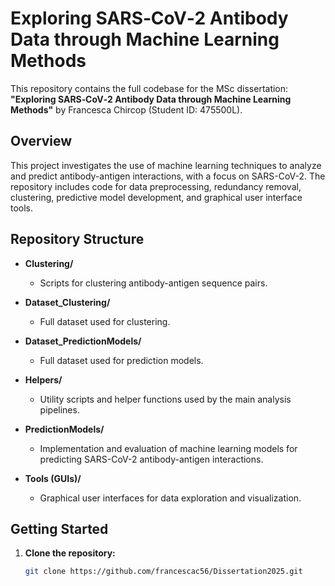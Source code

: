# Exploring SARS‐CoV‐2 Antibody Data through Machine Learning Methods

This repository contains the full codebase for the MSc dissertation:
**"Exploring SARS‐CoV‐2 Antibody Data through Machine Learning Methods"**
by Francesca Chircop (Student ID: 475500L).

## Overview

This project investigates the use of machine learning techniques to analyze and predict antibody-antigen interactions, with a focus on SARS-CoV-2. The repository includes code for data preprocessing, redundancy removal, clustering, predictive model development, and graphical user interface tools.

## Repository Structure

- **Clustering/**
  - Scripts for clustering antibody-antigen sequence pairs.

- **Dataset_Clustering/**
  - Full dataset used for clustering.

- **Dataset_PredictionModels/**
  - Full dataset used for prediction models.

- **Helpers/**
  - Utility scripts and helper functions used by the main analysis pipelines.

- **PredictionModels/**
  - Implementation and evaluation of machine learning models for predicting SARS-CoV-2 antibody-antigen interactions.

- **Tools (GUIs)/**
  - Graphical user interfaces for data exploration and visualization.

## Getting Started

1. **Clone the repository:**
   ```bash
   git clone https://github.com/francescac56/Dissertation2025.git
